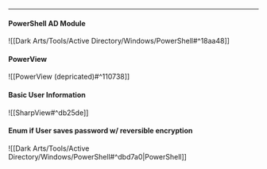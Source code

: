 -- -
#### PowerShell AD Module
![[Dark Arts/Tools/Active Directory/Windows/PowerShell#^18aa48]]
#### PowerView
![[PowerView (depricated)#^110738]]
#### Basic User Information
![[SharpView#^db25de]]
#### Enum if User saves password w/ reversible encryption
![[Dark Arts/Tools/Active Directory/Windows/PowerShell#^dbd7a0|PowerShell]]
